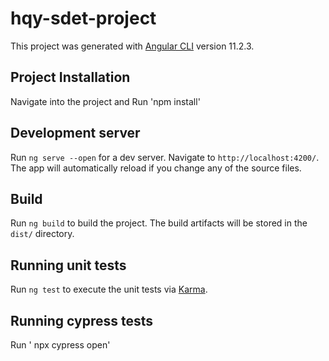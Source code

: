 # hqy-sdet-project
 

This project was generated with [Angular CLI](https://github.com/angular/angular-cli) version 11.2.3.

## Project Installation

Navigate into the project and Run 'npm install'

## Development server

Run `ng serve --open` for a dev server. Navigate to `http://localhost:4200/`. The app will automatically reload if you change any of the source files.


## Build

Run `ng build` to build the project. The build artifacts will be stored in the `dist/` directory.
## Running unit tests

Run `ng test` to execute the unit tests via [Karma](https://karma-runner.github.io).

## Running cypress tests
Run ' npx cypress open'

